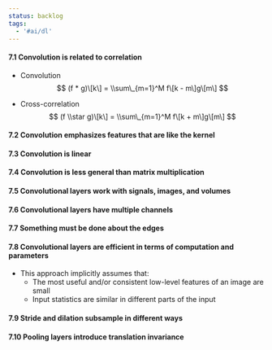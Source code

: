 ```yaml
---
status: backlog
tags:
  - '#ai/dl'
---
```


#### 7.1 Convolution is related to correlation

- Convolution
  $$
  (f * g)\[k\] = \\sum\_{m=1}^M f\[k - m\]g\[m\]
  $$

- Cross-correlation
  $$
  (f \\star g)\[k\] = \\sum\_{m=1}^M f\[k + m\]g\[m\]
  $$

#### 7.2 Convolution emphasizes features that are like the kernel

#### 7.3 Convolution is linear

#### 7.4 Convolution is less general than matrix multiplication

#### 7.5 Convolutional layers work with signals, images, and volumes

#### 7.6 Convolutional layers have multiple channels

#### 7.7 Something must be done about the edges

#### 7.8 Convolutional layers are efficient in terms of computation and parameters

- This approach implicitly assumes that:
  - The most useful and/or consistent low-level features of an image are small
  - Input statistics are similar in different parts of the input

#### 7.9 Stride and dilation subsample in different ways

#### 7.10 Pooling layers introduce translation invariance
